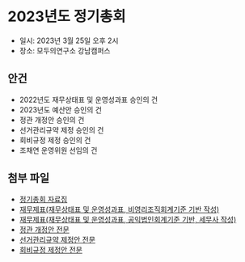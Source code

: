 # 2023년도 정기총회

- 일시: 2023년 3월 25일 오후 2시
- 장소: 모두의연구소 강남캠퍼스

## 안건

- 2022년도 재무상태표 및 운영성과표 승인의 건
- 2023년도 예산안 승인의 건
- 정관 개정안 승인의 건
- 선거관리규약 제정 승인의 건
- 회비규정 제정 승인의 건
- 조채연 운영위원 선임의 건

## 첨부 파일

- [정기총회 자료집](./2023_정기총회_자료집.pdf)
- [재무제표(재무상태표 및 운영성과표, 비영리조직회계기준 기반 작성)](./2023_재무제표_비영리조직회계기준기반.pdf)
- [재무제표(재무상태표 및 운영성과표, 공익법인회계기준 기반, 세무사 작성)](./2023_재무제표_공익법인회계기준기반_세무사작성.pdf)
- [정관 개정안 전문](./2023_정기총회_정관_개정안_전문.pdf)
- [선거관리규약 제정안 전문](./2023_정기총회_선거관리규약_제정안_전문.pdf)
- [회비규정 제정안 전문](./2023_정기총회_회비규정_제정안_전문.pdf)